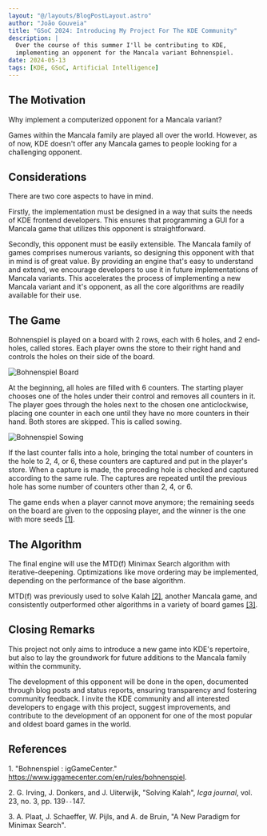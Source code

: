 ```yaml
---
layout: "@/layouts/BlogPostLayout.astro"
author: "João Gouveia"
title: "GSoC 2024: Introducing My Project For The KDE Community"
description: |
  Over the course of this summer I'll be contributing to KDE,
  implementing an opponent for the Mancala variant Bohnenspiel.
date: 2024-05-13
tags: [KDE, GSoC, Artificial Intelligence]
---
```


## The Motivation

Why implement a computerized opponent for a Mancala variant?

Games within the Mancala family are played all over the world. However,
as of now, KDE doesn't offer any Mancala games to people looking for a
challenging opponent.

## Considerations

There are two core aspects to have in mind.

Firstly, the implementation must be designed in a way that suits the
needs of KDE frontend developers. This ensures that programming a GUI
for a Mancala game that utilizes this opponent is straightforward.

Secondly, this opponent must be easily extensible. The Mancala family of
games comprises numerous variants, so designing this opponent with that
in mind is of great value. By providing an engine that\'s easy to
understand and extend, we encourage developers to use it in future
implementations of Mancala variants. This accelerates the process of
implementing a new Mancala variant and it's opponent, as all the core
algorithms are readily available for their use.

## The Game

Bohnenspiel is played on a board with 2 rows, each with 6 holes, and 2
end-holes, called stores. Each player owns the store to their right hand
and controls the holes on their side of the board.

![Bohnenspiel Board](@/images/bohnenspielBoard.svg)

At the beginning, all holes are filled with 6 counters. The starting
player chooses one of the holes under their control and removes all
counters in it. The player goes through the holes next to the chosen one
anticlockwise, placing one counter in each one until they have no more
counters in their hand. Both stores are skipped. This is called sowing.

![Bohnenspiel Sowing](@/images/bohnenspielSowing.svg)

If the last counter falls into a hole, bringing the total number of
counters in the hole to 2, 4, or 6, these counters are captured and put
in the player's store. When a capture is made, the preceding hole is
checked and captured according to the same rule. The captures are
repeated until the previous hole has some number of counters other than
2, 4, or 6.

The game ends when a player cannot move anymore; the remaining seeds on
the board are given to the opposing player, and the winner is the one
with more seeds [\[1\]](#citeproc_bib_item_1).

## The Algorithm

The final engine will use the MTD(f) Minimax Search algorithm with
iterative-deepening. Optimizations like move ordering may be
implemented, depending on the performance of the base algorithm.

MTD(f) was previously used to solve Kalah [\[2\]](#citeproc_bib_item_2),
another Mancala game, and consistently outperformed other algorithms in
a variety of board games [\[3\]](#citeproc_bib_item_3).

## Closing Remarks

This project not only aims to introduce a new game into KDE\'s
repertoire, but also to lay the groundwork for future additions to the
Mancala family within the community.

The development of this opponent will be done in the open, documented
through blog posts and status reports, ensuring transparency and
fostering community feedback. I invite the KDE community and all
interested developers to engage with this project, suggest improvements,
and contribute to the development of an opponent for one of the most
popular and oldest board games in the world.

## References

<a name="citeproc_bib_item_1" class="reference">1.</a> "Bohnenspiel : igGameCenter."
<https://www.iggamecenter.com/en/rules/bohnenspiel>.

<a name="citeproc_bib_item_2" class="reference">2.</a> G. Irving, J. Donkers, and J. Uiterwijk,
"Solving Kalah", *Icga journal*, vol. 23, no. 3, pp. 139`--`147.

<a name="citeproc_bib_item_3" class="reference">3.</a> A. Plaat, J. Schaeffer, W. Pijls, and A.
de Bruin, "A New Paradigm for Minimax Search".
